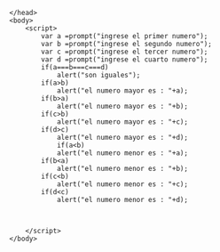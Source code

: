 <!DOCTYPE html>
<html>
    <head>
        <title>Pedir dos números y decir cual es el mayor o si son iguales..</title>
        <meta charset="UTF-8">
       
    </head>
    <body>
        <script>
            var a =prompt("ingrese el primer numero");
            var b =prompt("ingrese el segundo numero");
            var c =prompt("ingrese el tercer numero");
            var d =prompt("ingrese el cuarto numero");
            if(a===b===c===d)
                alert("son iguales");
            if(a>b)
                alert("el numero mayor es : "+a);
            if(b>a)
                alert("el numero mayor es : "+b);
            if(c>b)
                alert("el numero mayor es : "+c);
            if(d>c)
                alert("el numero mayor es : "+d);
                if(a<b)
                alert("el numero menor es : "+a);
            if(b<a)
                alert("el numero menor es : "+b);
            if(c<b)
                alert("el numero menor es : "+c);
            if(d<c)
                alert("el numero menor es : "+d);
                                
                                
          
        </script>
    </body>
</html>
